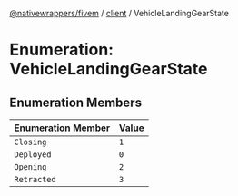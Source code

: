 [@nativewrappers/fivem](../../README.md) / [client](../README.md) / VehicleLandingGearState

# Enumeration: VehicleLandingGearState

## Enumeration Members

| Enumeration Member | Value |
| :------ | :------ |
| `Closing` | `1` |
| `Deployed` | `0` |
| `Opening` | `2` |
| `Retracted` | `3` |
